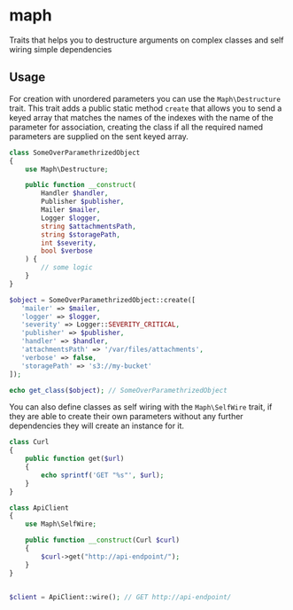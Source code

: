 # maph
Traits that helps you to destructure arguments on complex classes and self wiring simple dependencies

## Usage

For creation with unordered parameters you can use the `Maph\Destructure` trait.
This trait adds a public static method `create` that allows you to send a keyed array
that matches the names of the indexes with the name of the parameter for association,
creating the class if all the required named parameters are supplied on the sent keyed array.

```php
class SomeOverParamethrizedObject
{
    use Maph\Destructure;

    public function __construct(
        Handler $handler,
        Publisher $publisher,
        Mailer $mailer,
        Logger $logger,
        string $attachmentsPath,
        string $storagePath,
        int $severity,
        bool $verbose
    ) {
        // some logic
    }
}

$object = SomeOverParamethrizedObject::create([
   'mailer' => $mailer,
   'logger' => $logger,
   'severity' => Logger::SEVERITY_CRITICAL,
   'publisher' => $publisher,
   'handler' => $handler,
   'attachmentsPath' => '/var/files/attachments',
   'verbose' => false,
   'storagePath' => 's3://my-bucket'
]);

echo get_class($object); // SomeOverParamethrizedObject
```

You can also define classes as self wiring with the `Maph\SelfWire` trait, if they are able to create their own parameters
without any further dependencies they will create an instance for it.

```php
class Curl
{
    public function get($url)
    {
        echo sprintf('GET "%s"', $url);
    }
}

class ApiClient
{
    use Maph\SelfWire;

    public function __construct(Curl $curl)
    {
        $curl->get("http://api-endpoint/");
    }
}


$client = ApiClient::wire(); // GET http://api-endpoint/

```


